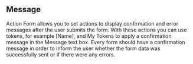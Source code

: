 ## Message

Action Form allows you to set actions to display confirmation and error messages after the user submits the form. With these actions you can use tokens, for example \[Name\], and My Tokens to apply a confirmation message in the Message text box. Every form should have a confirmation message in order to inform the user whether the form data was successfully sent or if there were any errors.

